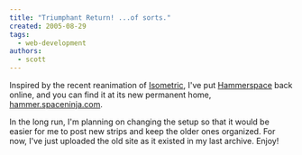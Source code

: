 ```yaml
---
title: "Triumphant Return! ...of sorts."
created: 2005-08-29
tags: 
  - web-development
authors: 
  - scott
---
```


Inspired by the recent reanimation of [Isometric](http://isometric.sixsided.org/), I've put [Hammerspace](http://hammer.spaceninja.com/) back online, and you can find it at its new permanent home, [hammer.spaceninja.com](http://hammer.spaceninja.com/).

In the long run, I'm planning on changing the setup so that it would be easier for me to post new strips and keep the older ones organized. For now, I've just uploaded the old site as it existed in my last archive. Enjoy!
